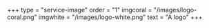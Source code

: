 +++
type = "service-image"
order = "1"
imgcoral = "/images/logo-coral.png"
imgwhite = "/images/logo-white.png"
text = "A logo"
+++

